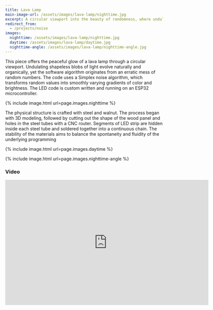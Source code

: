 ```yaml
---
title: Lava Lamp
main-image-url: /assets/images/lava-lamp/nighttime.jpg
excerpt: A circular viewport into the beauty of randomness, where undulating shapeless blobs of light evolve naturally and organically, like the peaceful glow of a lava lamp.
redirect_from:
  - /projects/noise
images:
  nighttime: /assets/images/lava-lamp/nighttime.jpg
  daytime: /assets/images/lava-lamp/daytime.jpg
  nighttime-angle: /assets/images/lava-lamp/nighttime-angle.jpg
---
```


This piece offers the peaceful glow of a lava lamp through a circular viewport. Undulating shapeless blobs of light evolve naturally and organically, yet the software algorithm originates from an erratic mess of random numbers. The code uses a Simplex noise algorithm, which transforms random values into smoothly varying gradients of color and brightness. The LED code is custom written and running on an ESP32 microcontroller.

{% include image.html url=page.images.nighttime %}

The physical structure is crafted with steel and walnut. The process began with 3D modeling, followed by cutting out the shape of the wood panel and holes in the steel tubes with a CNC router. Segments of LED strip are hidden inside each steel tube and soldered together into a continuous chain. The stability of the materials aims to balance the spontaneity and fluidity of the underlying programming

{% include image.html url=page.images.daytime %}

{% include image.html url=page.images.nighttime-angle %}

### Video

<iframe width="650" height="400" src="https://www.youtube.com/embed/9pq1PVGlH-c?si=iqVnHavoE7lnQbyc" title="YouTube video player" frameborder="0" allow="accelerometer; autoplay; clipboard-write; encrypted-media; gyroscope; picture-in-picture; web-share" referrerpolicy="strict-origin-when-cross-origin" allowfullscreen></iframe>

